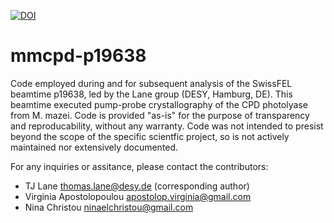 [![DOI](https://zenodo.org/badge/606860251.svg)](https://zenodo.org/badge/latestdoi/606860251)
# mmcpd-p19638

Code employed during and for subsequent analysis of the SwissFEL beamtime p19638, led by the Lane group (DESY, Hamburg, DE). This beamtime executed pump-probe crystallography of the CPD photolyase from M. mazei. Code is provided "as-is" for the purpose of transparency and reproducability, without any warranty. Code was not intended to presist beyond the scope of the specific scientfic project, so is not actively maintained nor extensively documented.

For any inquiries or assitance, please contact the contributors:
* TJ Lane <thomas.lane@desy.de> (corresponding author)
* Virginia Apostolopoulou <apostolop.virginia@gmail.com>
* Nina Christou <ninaelchristou@gmail.com>
